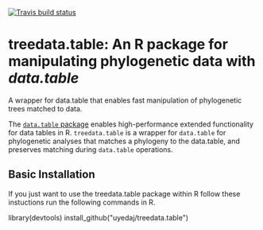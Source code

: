 <!-- badges: start -->
  [![Travis build status](https://travis-ci.org/uyedaj/treedata.table.svg?branch=master)](https://travis-ci.org/uyedaj/treedata.table)
  <!-- badges: end -->

# treedata.table: An R package for manipulating phylogenetic data with _data.table_
A wrapper for data.table that enables fast manipulation of  phylogenetic trees matched to data.

The [`data.table` package](https://github.com/Rdatatable/data.table) enables high-performance extended functionality for 
data tables in R. `treedata.table` is a wrapper for `data.table` for phylogenetic analyses that matches a phylogeny to the 
data.table, and preserves matching during `data.table` operations.

## Basic Installation

If you just want to use the treedata.table package within R follow these instuctions run the following commands in R. 

library(devtools)
install_github("uyedaj/treedata.table")
